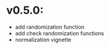 # v0.5.0:

- add randomization function
- add check randomization functions
- normalization vignette
